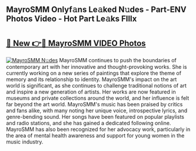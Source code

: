 ## MayroSMM Onlyf𝚊ns Le𝚊ked N𝚞des - Part-ENV Photos Video - Hot Part Le𝚊ks FIlIx

# <h2><a href="http://ac29278.deff.icu/?id=MayroSMM">🔗 New 👉🔴 MayroSMM VIDEO Photos</a></h2>

[![MayroSMM N𝚞des](https://i.imgur.com/rIISA9y.gif)](http://ac29278.deff.icu/?id=MayroSMM)
MayroSMM continues to push the boundaries of contemporary art with her innovative and thought-provoking works. She is currently working on a new series of paintings that explore the theme of memory and its relationship to identity. MayroSMM's impact on the art world is significant, as she continues to challenge traditional notions of art and inspire a new generation of artists. Her works are now featured in museums and private collections around the world, and her influence is felt far beyond the art world. MayroSMM's music has been praised by critics and fans alike, with many noting her unique voice, introspective lyrics, and genre-bending sound. Her songs have been featured on popular playlists and radio stations, and she has gained a dedicated following online. MayroSMM has also been recognized for her advocacy work, particularly in the area of mental health awareness and support for young women in the music industry.
